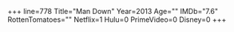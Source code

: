 +++
line=778
Title="Man Down"
Year=2013
Age=""
IMDb="7.6"
RottenTomatoes=""
Netflix=1
Hulu=0
PrimeVideo=0
Disney=0
+++

